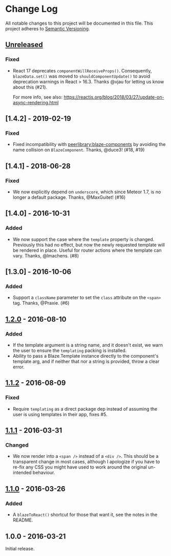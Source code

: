 # Change Log
All notable changes to this project will be documented in this file.
This project adheres to [Semantic Versioning](http://semver.org/).

## [Unreleased]

### Fixed
* React 17 deprecates `componentWillReceiveProps()`.  Consequently,
  `blazeData.set()` was moved to `shouldComponentUpdate()` to avoid
  deprecation warnings in React > 16.3.  Thanks @vjau for letting us
  know about this (#21).

  For more info, see also:
  https://reactjs.org/blog/2018/03/27/update-on-async-rendering.html

## [1.4.2] - 2019-02-19
### Fixed
* Fixed incompatibility with
[peerlibrary:blaze-components](http://components.meteorapp.com/)
by avoiding the name collision on `BlazeComponent`.  Thanks, @duce3!
(#18, #19)

## [1.4.1] - 2018-06-28
### Fixed
* We now explicitly depend on `underscore`, which since Meteor 1.7, is no longer
  a default package.  Thanks, @MaxGuitet!  (#16)

## [1.4.0] - 2016-10-31
### Added
* We now support the case where the `template` property is changed.  Previously
  this had no effect, but now the newly requested template will be rendered in
  place.  Useful for router actions where the template can vary.  Thanks,
  @lmachens.  (#8)  

## [1.3.0] - 2016-10-06
### Added
* Support a `className` parameter to set the `class` attribute on the `<span>`
  tag.  Thanks, @Praxie.  (#6)

## [1.2.0] - 2016-08-10
### Added
* If the template argument is a string name, and it doesn't exist, we
  warn the user to ensure the `templating` packing is installed.
* Ability to pass a Blaze.Template instance directly to the component's
  template arg, and if neither that nor a string is provided, throw a
  clear error.

## [1.1.2] - 2016-08-09
### Fixed
* Require `templating` as a direct package dep instead of assuming the user is
  using templates in their app, fixes #5.

## [1.1.1] - 2016-03-31
### Changed
- We now render into a `<span />` instead of a `<div />`.  This should be a
  transparent change in most cases, although I apologize if you have to re-fix
  any CSS you might have used to work around the original un-intended
  behaviour.

## [1.1.0] - 2016-03-26
### Added
- A `blazeToReact()` shortcut for those that want it, see the notes in the
  README.

## 1.0.0 - 2016-03-21

Initial release.

[Unreleased]: https://github.com/gadicc/meteor-blaze-react-component/compare/v1.2.0...HEAD
[1.2.0]: https://github.com/gadicc/meteor-blaze-react-component/compare/v1.1.2...v1.1.0
[1.1.2]: https://github.com/gadicc/meteor-blaze-react-component/compare/v1.1.1...v1.1.2
[1.1.1]: https://github.com/gadicc/meteor-blaze-react-component/compare/v1.1.0...v1.1.1
[1.1.0]: https://github.com/gadicc/meteor-blaze-react-component/compare/v1.0.0...v1.1.0
